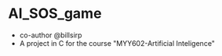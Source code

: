 # AI_SOS_game
- co-author @billsirp
- A project in C for the course "MYY602-Artificial Inteligence"
